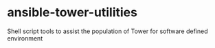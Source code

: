 # ansible-tower-utilities
Shell script tools to assist the population of Tower for software defined environment
